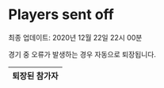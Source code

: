 # Players sent off
최종 업데이트: 2020년 12월 22일 22시 00분


경기 중 오류가 발생하는 경우 자동으로 퇴장됩니다.


| 퇴장된 참가자 |
|:---:|